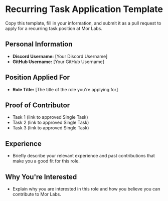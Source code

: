 # Recurring Task Application Template

Copy this template, fill in your information, and submit it as a pull request to apply for a recurring task position at Mor Labs.

## Personal Information
- **Discord Username:** [Your Discord Username]
- **GitHub Username:** [Your GitHub Username]

## Position Applied For
- **Role Title:** [The title of the role you're applying for]

## Proof of Contributor
- Task 1 (link to approved Single Task)
- Task 2 (link to approved Single Task)
- Task 3 (link to approved Single Task)

## Experience
- Briefly describe your relevant experience and past contributions that make you a good fit for this role.

## Why You're Interested
- Explain why you are interested in this role and how you believe you can contribute to Mor Labs.


